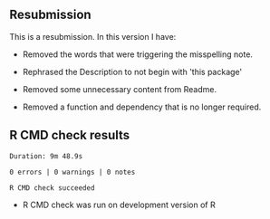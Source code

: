 ## Resubmission

This is a resubmission. In this version I have:

* Removed the words that were triggering the misspelling note.

* Rephrased the Description to not begin with 'this package'

* Removed some unnecessary content from Readme.

* Removed a function and dependency that is no longer required.
  
## R CMD check results

    Duration: 9m 48.9s

    0 errors | 0 warnings | 0 notes
    
    R CMD check succeeded
    
* R CMD check was run on development version of R
